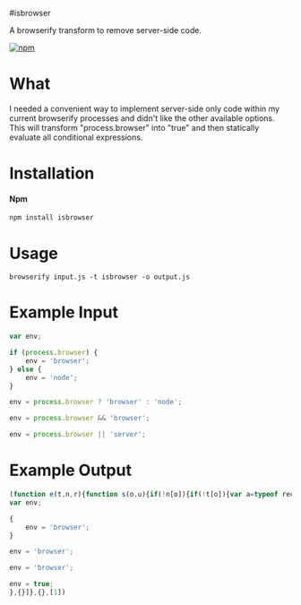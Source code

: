 #isbrowser

A browserify transform to remove server-side code.

[![npm](https://img.shields.io/npm/dm/isbrowser.svg)](https://www.npmjs.com/package/isbrowser)

# What
I needed a convenient way to implement server-side only code within my current browserify processes and didn't like the other available options.
This will transform "process.browser" into "true" and then statically evaluate all conditional expressions.

# Installation

#### Npm
```console
npm install isbrowser
```

# Usage
```console
browserify input.js -t isbrowser -o output.js
```

# Example Input
```javascript
var env;

if (process.browser) {
    env = 'browser';
} else {
    env = 'node';
}

env = process.browser ? 'browser' : 'node';

env = process.browser && 'browser';

env = process.browser || 'server';
```

# Example Output
```javascript
(function e(t,n,r){function s(o,u){if(!n[o]){if(!t[o]){var a=typeof require=="function"&&require;if(!u&&a)return a(o,!0);if(i)return i(o,!0);var f=new Error("Cannot find module '"+o+"'");throw f.code="MODULE_NOT_FOUND",f}var l=n[o]={exports:{}};t[o][0].call(l.exports,function(e){var n=t[o][1][e];return s(n?n:e)},l,l.exports,e,t,n,r)}return n[o].exports}var i=typeof require=="function"&&require;for(var o=0;o<r.length;o++)s(r[o]);return s})({1:[function(require,module,exports){
var env;

{
    env = 'browser';
}

env = 'browser';

env = 'browser';

env = true;
},{}]},{},[1])
```
